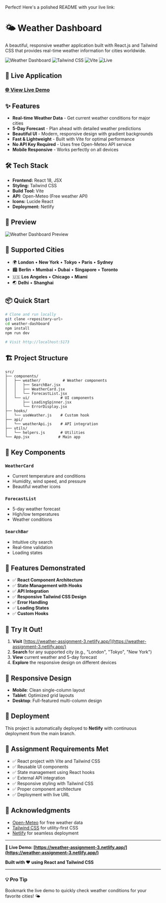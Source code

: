 Perfect! Here's a polished README with your live link:

# 🌤️ Weather Dashboard

A beautiful, responsive weather application built with React.js and Tailwind CSS that provides real-time weather information for cities worldwide.

![Weather Dashboard](https://img.shields.io/badge/React-18.2.0-blue) ![Tailwind CSS](https://img.shields.io/badge/Tailwind-CSS-38B2AC) ![Vite](https://img.shields.io/badge/Build-Vite-646CFF) ![Live](https://img.shields.io/badge/Live-Demo-brightgreen)

## 🚀 Live Application

### **[🌐 View Live Demo](https://weather-assignment-3.netlify.app/)**

## ✨ Features

- **Real-time Weather Data** - Get current weather conditions for major cities
- **5-Day Forecast** - Plan ahead with detailed weather predictions
- **Beautiful UI** - Modern, responsive design with gradient backgrounds
- **Fast & Lightweight** - Built with Vite for optimal performance
- **No API Key Required** - Uses free Open-Meteo API service
- **Mobile Responsive** - Works perfectly on all devices

## 🛠️ Tech Stack

- **Frontend:** React 18, JSX
- **Styling:** Tailwind CSS
- **Build Tool:** Vite
- **API:** Open-Meteo (Free weather API)
- **Icons:** Lucide React
- **Deployment:** Netlify

## 📸 Preview

![Weather Dashboard Preview](https://via.placeholder.com/800x400/3B82F6/FFFFFF?text=Weather+Dashboard+Live+Demo)

## 🎯 Supported Cities

- 🌍 **London** • **New York** • **Tokyo** • **Paris** • **Sydney**
- 🏙️ **Berlin** • **Mumbai** • **Dubai** • **Singapore** • **Toronto**
- 🇺🇸 **Los Angeles** • **Chicago** • **Miami**
- 🌏 **Delhi** • **Shanghai**

## 📦 Quick Start

```bash
# Clone and run locally
git clone <repository-url>
cd weather-dashboard
npm install
npm run dev

# Visit http://localhost:5173
```

## 🏗️ Project Structure

```
src/
├── components/
│   ├── weather/          # Weather components
│   │   ├── SearchBar.jsx
│   │   ├── WeatherCard.jsx
│   │   └── ForecastList.jsx
│   └── ui/              # UI components
│       ├── LoadingSpinner.jsx
│       └── ErrorDisplay.jsx
├── hooks/
│   └── useWeather.js    # Custom hook
├── api/
│   └── weatherApi.js    # API integration
├── utils/
│   └── helpers.js       # Utilities
└── App.jsx             # Main app
```

## 🎨 Key Components

### `WeatherCard`
- Current temperature and conditions
- Humidity, wind speed, and pressure
- Beautiful weather icons

### `ForecastList`
- 5-day weather forecast
- High/low temperatures
- Weather conditions

### `SearchBar`
- Intuitive city search
- Real-time validation
- Loading states

## 🔧 Features Demonstrated

- ✅ **React Component Architecture**
- ✅ **State Management with Hooks**
- ✅ **API Integration**
- ✅ **Responsive Tailwind CSS Design**
- ✅ **Error Handling**
- ✅ **Loading States**
- ✅ **Custom Hooks**

## 🌟 Try It Out!

1. **Visit** [https://weather-assignment-3.netlify.app/](https://weather-assignment-3.netlify.app/)
2. **Search** for any supported city (e.g., "London", "Tokyo", "New York")
3. **View** current weather and 5-day forecast
4. **Explore** the responsive design on different devices

## 📱 Responsive Design

- **Mobile**: Clean single-column layout
- **Tablet**: Optimized grid layouts
- **Desktop**: Full-featured multi-column design

## 🚀 Deployment

This project is automatically deployed to **Netlify** with continuous deployment from the main branch.

## 📄 Assignment Requirements Met

- ✅ React project with Vite and Tailwind CSS
- ✅ Reusable UI components
- ✅ State management using React hooks
- ✅ External API integration
- ✅ Responsive styling with Tailwind CSS
- ✅ Proper component architecture
- ✅ Deployment with live URL

## 🙏 Acknowledgments

- [Open-Meteo](https://open-meteo.com/) for free weather data
- [Tailwind CSS](https://tailwindcss.com/) for utility-first CSS
- [Netlify](https://netlify.com/) for seamless deployment

---

**🔗 Live Demo: [https://weather-assignment-3.netlify.app/](https://weather-assignment-3.netlify.app/)**

**Built with ❤️ using React and Tailwind CSS**

---

### 💡 Pro Tip
Bookmark the live demo to quickly check weather conditions for your favorite cities! 🌤️
